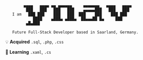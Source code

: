 ```
        ▄▄▄▄   ▄▄▄▄ ▄▄ ▄▄▄▄▄▄     ▄▄▄▄▄▄▄   ▄▄▄▄   ▄▄▄▄ 
         ███   ███   ███   ███    ▄▄▄▄▄███   ███   ███  
   I am   ███ ███    ███   ███  ███    ███    ███ ███   
            ████    ▄███▄ ▄███▄  ██▄▄▄██ █▄     ███     
         ▄█▄███                                                         
         
   Future Full-Stack Developer based in Saarland, Germany.
```

💡 **Acquired** `.sql`, `.php`, `.css`

🌱 **Learning** `.xaml`, `.cs`
